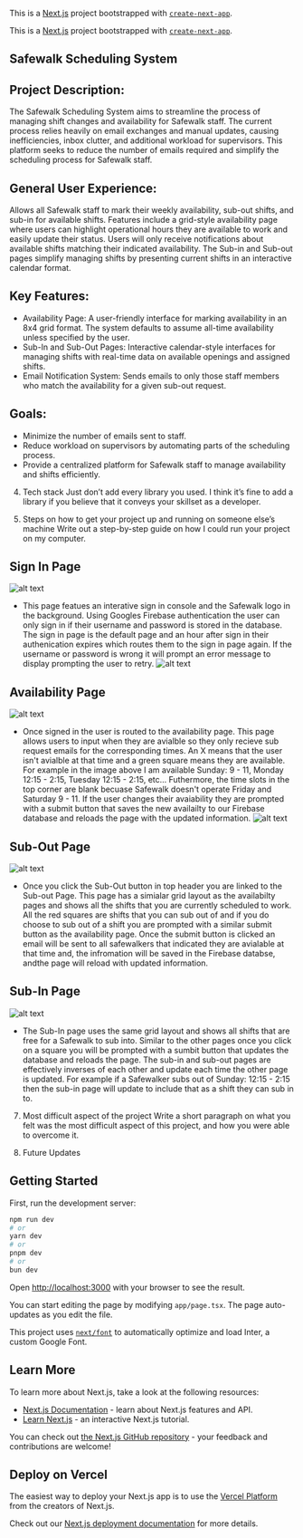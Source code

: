 This is a [Next.js](https://nextjs.org/) project bootstrapped with [`create-next-app`](https://github.com/vercel/next.js/tree/canary/packages/create-next-app).


This is a [Next.js](https://nextjs.org/) project bootstrapped with [`create-next-app`](https://github.com/vercel/next.js/tree/canary/packages/create-next-app).

## Safewalk Scheduling System

## Project Description:

The Safewalk Scheduling System aims to streamline the process of managing shift changes and availability for Safewalk staff. The current process relies heavily on email exchanges and manual updates, causing inefficiencies, inbox clutter, and additional workload for supervisors. This platform seeks to reduce the number of emails required and simplify the scheduling process for Safewalk staff.

## General User Experience:

Allows all Safewalk staff to mark their weekly availability, sub-out shifts, and sub-in for available shifts.
Features include a grid-style availability page where users can highlight operational hours they are available to work and easily update their status. Users will only receive notifications about available shifts matching their indicated availability.
The Sub-in and Sub-out pages simplify managing shifts by presenting current shifts in an interactive calendar format. 

## Key Features:

- Availability Page: A user-friendly interface for marking availability in an 8x4 grid format. The system defaults to assume all-time availability unless specified by the user.
- Sub-In and Sub-Out Pages: Interactive calendar-style interfaces for managing shifts with real-time data on available openings and assigned shifts.
- Email Notification System: Sends emails to only those staff members who match the availability for a given sub-out request.

## Goals:

- Minimize the number of emails sent to staff.
- Reduce workload on supervisors by automating parts of the scheduling process.
- Provide a centralized platform for Safewalk staff to manage availability and shifts efficiently.

4. Tech stack
Just don’t add every library you used. I think it’s fine to add a library if you believe that it conveys your skillset as a developer.

5. Steps on how to get your project up and running on someone else’s machine
Write out a step-by-step guide on how I could run your project on my computer.

## Sign In Page
![alt text](<Screenshot 2025-01-05 at 9.23.29 PM.png>)
- This page featues an interative sign in console and the Safewalk logo in the background. Using Googles Firebase authentication the user can only sign in if their username and password is stored in the database. The sign in page is the default page and an hour after sign in their authenication expires which routes them to the sign in page again. If the username or password is wrong it will prompt an error message to display prompting the user to retry.
![alt text](<Screenshot 2025-01-05 at 9.28.58 PM.png>)

## Availability Page
![alt text](<Screenshot 2025-01-05 at 9.35.13 PM.png>)
- Once signed in the user is routed to the availability page. This page allows users to input when they are avialble so they only recieve sub request emails for the corresponding times. An X means that the user isn't avialble at that time and a green square means they are available. For example in the image above I am available Sunday: 9 - 11, Monday 12:15 - 2:15, Tuesday 12:15 - 2:15, etc... Futhermore, the time slots in the top corner are blank becuase Safewalk doesn't operate Friday and Saturday 9 - 11. If the user changes their avaiability they are prompted with a submit button that saves the new availailty to our Firebase database and reloads the page with the updated information. 
![alt text](<Screenshot 2025-01-05 at 9.43.55 PM.png>)

## Sub-Out Page
![alt text](<Screenshot 2025-01-05 at 9.41.44 PM.png>)
- Once you click the Sub-Out button in top header you are linked to the Sub-out Page. This page has a simialar grid layout as the availabilty pages and shows all the shifts that you are currently scheduled to work. All the red squares are shifts that you can sub out of and if you do choose to sub out of a shift you are prompted with a similar submit button as the availability page. Once the submit button is clicked an email will be sent to all safewalkers that indicated they are avialable at that time and, the infromation will be saved in the Firebase databse, andthe page will reload with updated information.

## Sub-In Page
![alt text](<Screenshot 2025-01-05 at 9.52.05 PM.png>)
- The Sub-In page uses the same grid layout and shows all shifts that are free for a Safewalk to sub into. Similar to the other pages once you click on a square you will be prompted with a sumbit button that updates the database and reloads the page. The sub-in and sub-out pages are effectively inverses of each other and update each time the other page is updated. For example if a Safewalker subs out of Sunday: 12:15 - 2:15 then the sub-in page will update to include that as a shift they can sub in to. 

7. Most difficult aspect of the project
Write a short paragraph on what you felt was the most difficult aspect of this project, and how you were able to overcome it.

8. Future Updates

## Getting Started

First, run the development server:

```bash
npm run dev
# or
yarn dev
# or
pnpm dev
# or
bun dev
```

Open [http://localhost:3000](http://localhost:3000) with your browser to see the result.

You can start editing the page by modifying `app/page.tsx`. The page auto-updates as you edit the file.

This project uses [`next/font`](https://nextjs.org/docs/basic-features/font-optimization) to automatically optimize and load Inter, a custom Google Font.

## Learn More

To learn more about Next.js, take a look at the following resources:

- [Next.js Documentation](https://nextjs.org/docs) - learn about Next.js features and API.
- [Learn Next.js](https://nextjs.org/learn) - an interactive Next.js tutorial.

You can check out [the Next.js GitHub repository](https://github.com/vercel/next.js/) - your feedback and contributions are welcome!

## Deploy on Vercel

The easiest way to deploy your Next.js app is to use the [Vercel Platform](https://vercel.com/new?utm_medium=default-template&filter=next.js&utm_source=create-next-app&utm_campaign=create-next-app-readme) from the creators of Next.js.

Check out our [Next.js deployment documentation](https://nextjs.org/docs/deployment) for more details.
